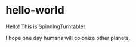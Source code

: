 # hello-world
Hello!
This is SpinningTurntable!

I hope one day humans will colonize other planets.
